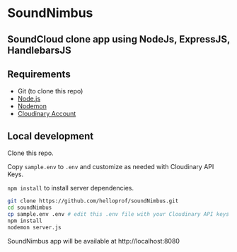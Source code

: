 # SoundNimbus
## SoundCloud clone app using NodeJs, ExpressJS, HandlebarsJS

## Requirements
- Git (to clone this repo)
- [Node.js](https://nodejs.org/)
- [Nodemon](https://nodemon.io/)
- [Cloudinary Account](https://cloudinary.com/)

## Local development
Clone this repo.

Copy `sample.env` to `.env` and customize as needed with Cloudinary API Keys.

`npm install` to install server dependencies.

```bash
git clone https://github.com/helloprof/soundNimbus.git
cd soundNimbus
cp sample.env .env # edit this .env file with your Cloudinary API keys
npm install
nodemon server.js
```

SoundNimbus app will be available at http://localhost:8080